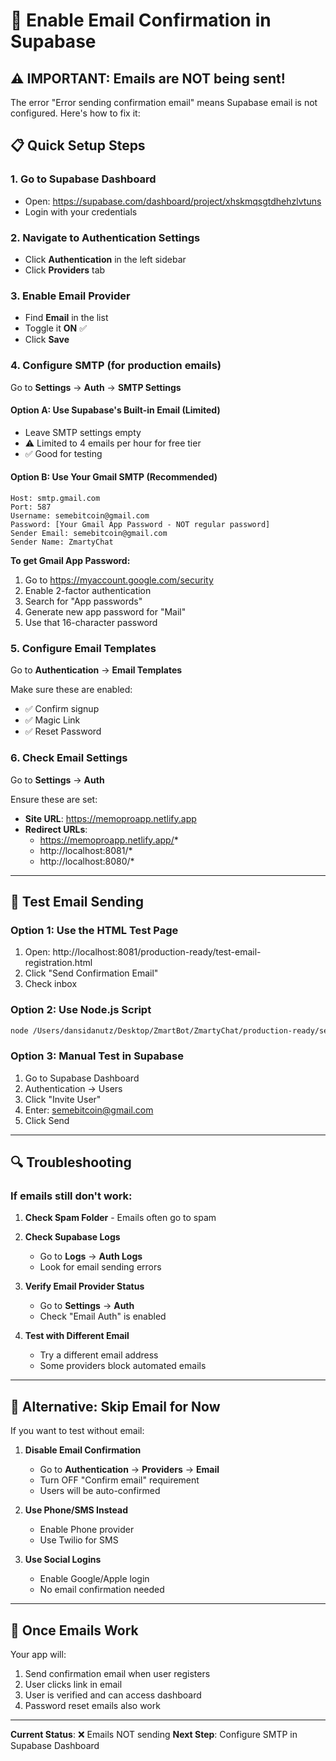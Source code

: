 # 📧 Enable Email Confirmation in Supabase

## ⚠️ IMPORTANT: Emails are NOT being sent!

The error "Error sending confirmation email" means Supabase email is not configured. Here's how to fix it:

## 📋 Quick Setup Steps

### 1. Go to Supabase Dashboard
- Open: https://supabase.com/dashboard/project/xhskmqsgtdhehzlvtuns
- Login with your credentials

### 2. Navigate to Authentication Settings
- Click **Authentication** in the left sidebar
- Click **Providers** tab

### 3. Enable Email Provider
- Find **Email** in the list
- Toggle it **ON** ✅
- Click **Save**

### 4. Configure SMTP (for production emails)

Go to **Settings** → **Auth** → **SMTP Settings**

#### Option A: Use Supabase's Built-in Email (Limited)
- Leave SMTP settings empty
- ⚠️ Limited to 4 emails per hour for free tier
- ✅ Good for testing

#### Option B: Use Your Gmail SMTP (Recommended)
```
Host: smtp.gmail.com
Port: 587
Username: semebitcoin@gmail.com
Password: [Your Gmail App Password - NOT regular password]
Sender Email: semebitcoin@gmail.com
Sender Name: ZmartyChat
```

**To get Gmail App Password:**
1. Go to https://myaccount.google.com/security
2. Enable 2-factor authentication
3. Search for "App passwords"
4. Generate new app password for "Mail"
5. Use that 16-character password

### 5. Configure Email Templates

Go to **Authentication** → **Email Templates**

Make sure these are enabled:
- ✅ Confirm signup
- ✅ Magic Link
- ✅ Reset Password

### 6. Check Email Settings

Go to **Settings** → **Auth**

Ensure these are set:
- **Site URL**: https://memoproapp.netlify.app
- **Redirect URLs**:
  - https://memoproapp.netlify.app/*
  - http://localhost:8081/*
  - http://localhost:8080/*

---

## 🧪 Test Email Sending

### Option 1: Use the HTML Test Page
1. Open: http://localhost:8081/production-ready/test-email-registration.html
2. Click "Send Confirmation Email"
3. Check inbox

### Option 2: Use Node.js Script
```bash
node /Users/dansidanutz/Desktop/ZmartBot/ZmartyChat/production-ready/send-test-email.js
```

### Option 3: Manual Test in Supabase
1. Go to Supabase Dashboard
2. Authentication → Users
3. Click "Invite User"
4. Enter: semebitcoin@gmail.com
5. Click Send

---

## 🔍 Troubleshooting

### If emails still don't work:

1. **Check Spam Folder** - Emails often go to spam

2. **Check Supabase Logs**
   - Go to **Logs** → **Auth Logs**
   - Look for email sending errors

3. **Verify Email Provider Status**
   - Go to **Settings** → **Auth**
   - Check "Email Auth" is enabled

4. **Test with Different Email**
   - Try a different email address
   - Some providers block automated emails

---

## 📱 Alternative: Skip Email for Now

If you want to test without email:

1. **Disable Email Confirmation**
   - Go to **Authentication** → **Providers** → **Email**
   - Turn OFF "Confirm email" requirement
   - Users will be auto-confirmed

2. **Use Phone/SMS Instead**
   - Enable Phone provider
   - Use Twilio for SMS

3. **Use Social Logins**
   - Enable Google/Apple login
   - No email confirmation needed

---

## 🚀 Once Emails Work

Your app will:
1. Send confirmation email when user registers
2. User clicks link in email
3. User is verified and can access dashboard
4. Password reset emails also work

---

**Current Status**: ❌ Emails NOT sending
**Next Step**: Configure SMTP in Supabase Dashboard